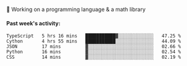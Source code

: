 
:large_blue_circle: Working on a programming language & a math library

#### Past week's activity:
<!--START_SECTION:waka-->
```text
TypeScript   5 hrs 16 mins   ███████████▓░░░░░░░░░░░░░   47.25 % 
Cython       4 hrs 55 mins   ███████████░░░░░░░░░░░░░░   44.09 % 
JSON         17 mins         ▓░░░░░░░░░░░░░░░░░░░░░░░░   02.66 % 
Python       16 mins         ▓░░░░░░░░░░░░░░░░░░░░░░░░   02.54 % 
CSS          14 mins         ▓░░░░░░░░░░░░░░░░░░░░░░░░   02.19 % 
```
<!--END_SECTION:waka-->
